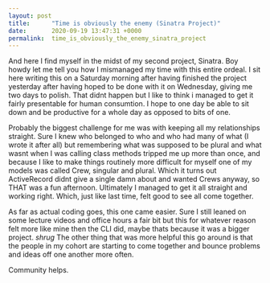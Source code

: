 ```yaml
---
layout: post
title:      "Time is obviously the enemy (Sinatra Project)"
date:       2020-09-19 13:47:31 +0000
permalink:  time_is_obviously_the_enemy_sinatra_project
---
```


And here I find myself in the midst of my second project, Sinatra. Boy howdy let me tell you how I mismanaged my time with this entire ordeal. I sit here writing this on a Saturday morning after having finished the project yesterday after having hoped to be done with it on Wednesday, giving me two days to polish. That didnt happen but I like to think i managed to get it fairly presentable for human consumtion. I hope to one day be able to sit down and be productive for a whole day as opposed to bits of one.

Probably the biggest challenge for me was with keeping all my relationships straight. Sure I knew who belonged to who and who had many of what (I wrote it after all) but remembering what was supposed to be plural and what wasnt when I was calling class methods tripped me up more than once, and because I like to make things routinely more difficult for myself one of my models was called Crew, singular and plural. Which it turns out ActiveRecord didnt give a single damn about and wanted Crews anyway, so THAT was a fun afternoon. Ultimately I managed to get it all straight and working right. Which, just like last time, felt good to see all come together.

As far as actual coding goes, this one came easier. Sure I still leaned on some lecture videos and office hours a fair bit but this for whatever reason felt more like mine then the CLI did, maybe thats because it was a bigger project. *shrug*  The other thing that was more helpful this go around is that the people in my cohort are starting to come together and bounce problems and ideas off one another more often.

Community helps.
